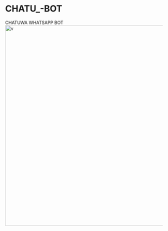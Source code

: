 # CHATU_-BOT
CHATUWA  WHATSAPP BOT
<img width="637" height="642" alt="v" src="https://github.com/user-attachments/assets/8a0c5d1f-1ab1-4ae6-973f-caa24a7bb5ae" />
